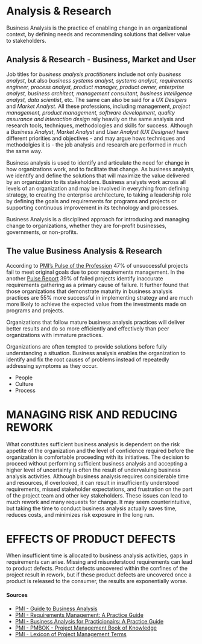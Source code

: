 # Analysis & Research

Business Analysis is the practice of enabling change in an organizational context, by defining needs and recommending solutions that deliver value to stakeholders.

## Analysis & Research - Business, Market and User
Job titles for *business analysis practitioners* include not only *business analyst*, but also *business systems analyst, systems analyst, requirements engineer, process analyst, product manager, product owner, enterprise analyst, business architect, management consultant, business intelligence analyst, data scientist*, etc. The same can also be said for a *UX Desigers* and *Market Analyst*. All these professions, including management, *project management, product management, software development, quality assurance and interaction design* rely heavily on the same analysis and research tools, techniques, methodologies and skills for success. Although a *Business Analyst*, *Market Analyst* and *User Analyst (UX Designer)* have different priorities and objectives - and may argue hows techniques and methodolgies it is - the job analysis and research are performed in much the same way.


Business analysis is used to identify and articulate the need for change in how organizations work, and to facilitate that change. As business analysts, we identify and define the solutions that will maximize the value delivered by an organization to its stakeholders. Business analysts work across all levels of an organization and may be involved in everything from defining strategy, to creating the enterprise architecture, to taking a leadership role by defining the goals and requirements for programs and projects or supporting continuous improvement in its technology and processes.

Business Analysis is a disciplined approach for introducing and managing change to organizations, whether they are for-profit businesses, governments, or non-profits.

## The value Business Analysis & Research 
According to [PMI’s Pulse of the Profession](https://www.pmi.org/learning/thought-leadership/pulse/core-competency-project-program-success) 47% of unsuccessful projects fail to meet original goals due to poor requirements
management. In the another [Pulse Report](https://www.pmi.org/learning/thought-leadership/pulse/pulse-of-the-profession-2017) 39% of failed projects identify inaccurate requirements gathering as a primary cause of failure. It further found that those organizations that demonstrate maturity in business analysis practices are 55% more successful in implementing strategy and are much more likely to achieve the expected value from the investments made on programs and projects. 

Organizations that follow mature business analysis practices will deliver better results and do so more efficiently and effectively than peer organizations with immature practices.

Organizations are often tempted to provide solutions before fully understanding a situation. Business analysis
enables the organization to identify and fix the root causes of problems instead of repeatedly addressing symptoms
as they occur.

* People
* Culture
* Process

# MANAGING RISK AND REDUCING REWORK
What constitutes sufficient business analysis is dependent on the risk appetite of the organization and the level of confidence required before the organization is comfortable proceeding with its initiatives. The decision to proceed without performing sufficient business analysis and accepting a higher level of uncertainty is often the result of undervaluing business analysis activities. Although business analysis requires considerable time and resources, if overlooked, it can result in insufficiently understood requirements, missed stakeholder expectations, and frustration
on the part of the project team and other key stakeholders. These issues can lead to much rework and many requests for change. It may seem counterintuitive, but taking the time to conduct business analysis actually saves time, reduces costs, and minimizes risk exposure in the long run.


# EFFECTS OF PRODUCT DEFECTS
When insufficient time is allocated to business analysis activities, gaps in requirements can arise. Missing and misunderstood requirements can lead to product defects. Product defects uncovered within the confines of the project
result in rework, but if these product defects are uncovered once a product is released to the consumer, the results are exponentially worse.



#### Sources
* [PMI - Guide to Business Analysis](https://www.pmi.org/pmbok-guide-standards/foundational/business-analysis)
* [PMI - Requirements Management: A Practice Guide](https://www.pmi.org/pmbok-guide-standards/practice-guides/requirements-management)
* [PMI - Business Analysis for Practicionairs: A Practice Guide](https://www.pmi.org/pmbok-guide-standards/practice-guides/business-analysis)
* [PMI - PMBOK - Project Management Book of Knowledge](https://www.pmi.org/pmbok-guide-standards/foundational/pmbok)
* [PMI - Lexicon of Project Management Terms](https://www.pmi.org/pmbok-guide-standards/lexicon)